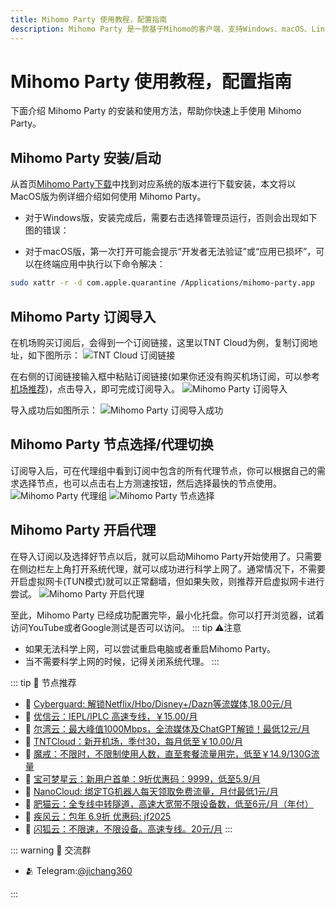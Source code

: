 ```yaml
---
title: Mihomo Party 使用教程，配置指南
description: Mihomo Party 是一款基于Mihomo的客户端，支持Windows、macOS、Linux等系统。下面介绍 Mihomo Party 的安装和使用方法，帮助你快速上手使用 Mihomo Party。
---
```


# Mihomo Party 使用教程，配置指南

下面介绍 Mihomo Party 的安装和使用方法，帮助你快速上手使用 Mihomo Party。

## Mihomo Party 安装/启动

从首页[Mihomo Party下载](/download.md)中找到对应系统的版本进行下载安装，本文将以MacOS版为例详细介绍如何使用 Mihomo Party。

- 对于Windows版，安装完成后，需要右击选择管理员运行，否则会出现如下图的错误：


- 对于macOS版，第一次打开可能会提示“开发者无法验证”或“应用已损坏”，可以在终端应用中执行以下命令解决：
```bash
sudo xattr -r -d com.apple.quarantine /Applications/mihomo-party.app
```

## Mihomo Party 订阅导入
在机场购买订阅后，会得到一个订阅链接，这里以TNT Cloud为例，复制订阅地址，如下图所示：
![TNT Cloud 订阅链接](/assets/tntcloud.png "TNT Cloud 订阅链接")

在右侧的订阅链接输入框中粘贴订阅链接(如果你还没有购买机场订阅，可以参考[机场推荐](/docs/subscribe.md))，点击导入，即可完成订阅导入。
![Mihomo Party 订阅导入](/assets/mihomo-party-subscribe.png "Mihomo Party 订阅导入")

导入成功后如图所示：
![Mihomo Party 订阅导入成功](/assets/mihomo-party-subscribe-success.png "Mihomo Party 订阅导入成功")


## Mihomo Party 节点选择/代理切换

订阅导入后，可在代理组中看到订阅中包含的所有代理节点，你可以根据自己的需求选择节点，也可以点击右上方测速按钮，然后选择最快的节点使用。
![Mihomo Party 代理组](/assets/mihomo-party-group.png "Mihomo Party 代理组")
![Mihomo Party 节点选择](/assets/mihomo-party-node.png "Mihomo Party 节点选择")

## Mihomo Party 开启代理
在导入订阅以及选择好节点以后，就可以启动Mihomo Party开始使用了。只需要在侧边栏左上角打开系统代理，就可以成功进行科学上网了。通常情况下，不需要开启虚拟网卡(TUN模式)就可以正常翻墙，但如果失败，则推荐开启虚拟网卡进行尝试。
![Mihomo Party 开启代理](/assets/mihomo-party-enable.png "Mihomo Party 开启代理")

至此，Mihomo Party 已经成功配置完毕，最小化托盘。你可以打开浏览器，试着访问YouTube或者Google测试是否可以访问。
::: tip ⚠️注意
- 如果无法科学上网，可以尝试重启电脑或者重启Mihomo Party。
- 当不需要科学上网的时候，记得关闭系统代理。
:::

::: tip 🎉 节点推荐
- 🚀 [Cyberguard: 解锁Netflix/Hbo/Disney+/Dazn等流媒体,18.00元/月](https://www.cyberguard.best/#/register?code=XsreC0T5)<br>
- 🚀 [优信云：IEPL/IPLC 高速专线，￥15.00/月](https://www.优信云.com/#/register?code=JRtE5uIV)<br>
- 🚀 [尔湾云：最大峰值1000Mbps，全流媒体及ChatGPT解锁！最低12元/月](https://erwan6.net/auth/register?code=BoObCd)<br>
- 🚀 [TNTCloud：新开机场，季付30，每月低至￥10.00/月](https://haibing822.tntvipaff.cc/#/register?code=GtjJVgml)<br>
- 🚀 [魔戒：不限时，不限制使用人数，直至套餐流量用完，低至￥14.9/130G流量](https://mojie.app/#/register?code=sSdtPtLo)<br>
- 🚀 [宝可梦星云：新用户首单：9折优惠码：9999，低至5.9/月 ](https://love.521pokemon.com/register?code=56ERkkxp)<br>
- 🚀 [NanoCloud: 绑定TG机器人每天领取免费流量，月付最低1元/月](https://edu.uodoo.bid/auth/register?code=JMiOQDHf)<br>
- 🚀 [肥猫云：全专线中转隧道，高速大宽带不限设备数，低至6元/月（年付）](https://fchb1188.fcvipaff.cc/register?aff=X1vZd2wf)<br>
- 🚀 [疾风云：包年 6.9折 优惠码: jf2025](https://homes.tr25.cn?code=ReCm)<br>
- 🚀 [闪狐云：不限速，不限设备。高速专线。20元/月](https://inv02.ffaff.cc/register?aff=WQApz2pv)
:::

::: warning  💬 交流群

- 🫂 Telegram:[@jichang360](https://t.me/jichang360)

:::